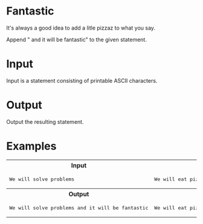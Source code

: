 # Fantastic

It's always a good idea to add a litle pizzaz to what you say.

Append " and it will be fantastic" to the given statement.

# Input

Input is a statement consisting of printable ASCII characters.

# Output

Output the resulting statement.

# Examples

<table>
    <tr>
        <th>Input</th>
        <th>Input</th>
    </tr>
    <tr>
        <td><pre>We will solve problems</pre></td>
        <td><pre>We will eat pizza</pre></td>
    </tr>
    <tr>
        <th>Output</th>
        <th>Output</th>
    </tr>
    <tr>
        <td><pre>We will solve problems and it will be fantastic</pre></td>
        <td><pre>We will eat pizza and it will be fantastic</pre></td>
    </tr>
</table>
